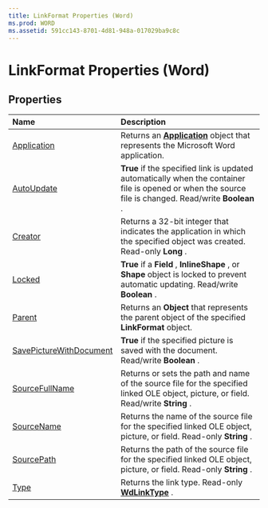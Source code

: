 ```yaml
---
title: LinkFormat Properties (Word)
ms.prod: WORD
ms.assetid: 591cc143-8701-4d81-948a-017029ba9c8c
---
```



# LinkFormat Properties (Word)

## Properties



|**Name**|**Description**|
|:-----|:-----|
|[Application](linkformat-application-property-word.md)|Returns an  **[Application](application-object-word.md)** object that represents the Microsoft Word application.|
|[AutoUpdate](linkformat-autoupdate-property-word.md)| **True** if the specified link is updated automatically when the container file is opened or when the source file is changed. Read/write **Boolean** .|
|[Creator](linkformat-creator-property-word.md)|Returns a 32-bit integer that indicates the application in which the specified object was created. Read-only  **Long** .|
|[Locked](linkformat-locked-property-word.md)| **True** if a **Field** , **InlineShape** , or **Shape** object is locked to prevent automatic updating. Read/write **Boolean** .|
|[Parent](linkformat-parent-property-word.md)|Returns an  **Object** that represents the parent object of the specified **LinkFormat** object.|
|[SavePictureWithDocument](linkformat-savepicturewithdocument-property-word.md)| **True** if the specified picture is saved with the document. Read/write **Boolean** .|
|[SourceFullName](linkformat-sourcefullname-property-word.md)|Returns or sets the path and name of the source file for the specified linked OLE object, picture, or field. Read/write  **String** .|
|[SourceName](linkformat-sourcename-property-word.md)|Returns the name of the source file for the specified linked OLE object, picture, or field. Read-only  **String** .|
|[SourcePath](linkformat-sourcepath-property-word.md)|Returns the path of the source file for the specified linked OLE object, picture, or field. Read-only  **String** .|
|[Type](linkformat-type-property-word.md)|Returns the link type. Read-only  **[WdLinkType](wdlinktype-enumeration-word.md)** .|


